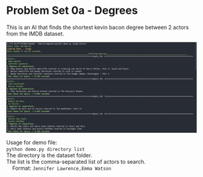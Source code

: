 # Problem Set 0a - Degrees
This is an AI that finds the shortest kevin bacon degree between 2 actors from the IMDB dataset.

<img src="./images/demo.png" alt="Demo"/>

Usage for demo file:\
`python demo.py directory list`\
The directory is the dataset folder.\
The list is the comma-separated list of actors to search.\
&nbsp;&nbsp;&nbsp;&nbsp;Format: `Jennifer Lawrence,Emma Watson`
